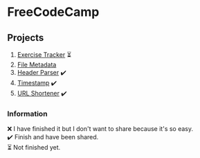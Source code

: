 # FreeCodeCamp

## Projects
1. [Exercise Tracker](https://github.com/michael-act/FreeCodeCamp/tree/main/Exercise%20Tracker) ⏳
2. [File Metadata](https://github.com/michael-act/FreeCodeCamp/tree/main/File%20Metadata) 
3. [Header Parser](https://github.com/michael-act/FreeCodeCamp/tree/main/Header%20Parser) ✔️
4. [Timestamp](https://github.com/michael-act/FreeCodeCamp/tree/main/Timestamp) ✔️
5. [URL Shortener](https://github.com/michael-act/FreeCodeCamp/tree/main/URL%20Shortener) ✔️

### Information
❌ I have finished it but I don't want to share because it's so easy. <br />
✔️ Finish and have been shared. <br />
⏳ Not finished yet. <br />

